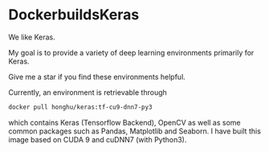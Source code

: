 # DockerbuildsKeras

We like Keras.

My goal is to provide a variety of deep learning environments primarily for Keras.

Give me a star if you find these environments helpful.

Currently, an environment is retrievable through
```bash
docker pull honghu/keras:tf-cu9-dnn7-py3
```
which contains Keras (Tensorflow Backend), OpenCV as well as some common packages such as Pandas, Matplotlib and Seaborn. I have built this image based on CUDA 9 and cuDNN7 (with Python3).
